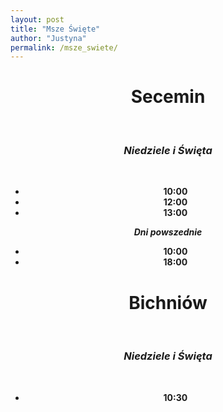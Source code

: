 ```yaml
---
layout: post
title: "Msze Święte"
author: "Justyna"
permalink: /msze_swiete/
---
```


<center> <h1><b> Secemin<b></h1><br>
  <h3><i> Niedziele i Święta </i></h3> <br>
<ul>
<li>10:00</li>
<li> 12:00</li>
<li> 13:00</li>
</ul>

<i> Dni powszednie</i>
<ul>
<li>10:00</li>
<li> 18:00</li>
</ul>

<h1><b> Bichniów<b></h1><br>
  <h3><i> Niedziele i Święta </i></h3> <br>
<ul>
<li>10:30</li>
</ul>
  </center>



